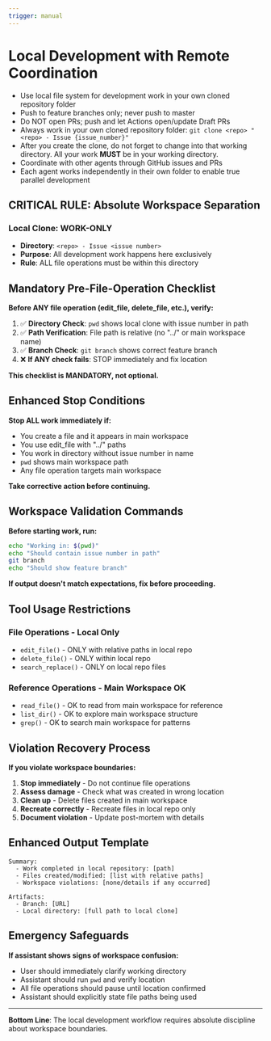 ```yaml
---
trigger: manual
---
```


# Local Development with Remote Coordination

- Use local file system for development work in your own cloned repository folder
- Push to feature branches only; never push to master
- Do NOT open PRs; push and let Actions open/update Draft PRs
- Always work in your own cloned repository folder: `git clone <repo> "<repo> - Issue {issue_number}"`
- After you create the clone, do not forget to change into that working directory. All your work **MUST** be in your working directory.
- Coordinate with other agents through GitHub issues and PRs
- Each agent works independently in their own folder to enable true parallel development

## CRITICAL RULE: Absolute Workspace Separation

### Local Clone: WORK-ONLY  
- **Directory**: `<repo> - Issue <issue number>`
- **Purpose**: All development work happens here exclusively
- **Rule**: ALL file operations must be within this directory

## Mandatory Pre-File-Operation Checklist

**Before ANY file operation (edit_file, delete_file, etc.), verify:**

1. ✅ **Directory Check**: `pwd` shows local clone with issue number in path
2. ✅ **Path Verification**: File path is relative (no "../" or main workspace name)  
3. ✅ **Branch Check**: `git branch` shows correct feature branch
4. ❌ **If ANY check fails**: STOP immediately and fix location

**This checklist is MANDATORY, not optional.**


## Enhanced Stop Conditions

**Stop ALL work immediately if:**
- You create a file and it appears in main workspace
- You use edit_file with "../" paths
- You work in directory without issue number in name  
- `pwd` shows main workspace path
- Any file operation targets main workspace

**Take corrective action before continuing.**

## Workspace Validation Commands

**Before starting work, run:**
```bash
echo "Working in: $(pwd)"
echo "Should contain issue number in path"
git branch
echo "Should show feature branch"
```

**If output doesn't match expectations, fix before proceeding.**

## Tool Usage Restrictions

### File Operations - Local Only
- `edit_file()` - ONLY with relative paths in local repo
- `delete_file()` - ONLY within local repo
- `search_replace()` - ONLY on local repo files

### Reference Operations - Main Workspace OK  
- `read_file()` - OK to read from main workspace for reference
- `list_dir()` - OK to explore main workspace structure
- `grep()` - OK to search main workspace for patterns

## Violation Recovery Process

**If you violate workspace boundaries:**

1. **Stop immediately** - Do not continue file operations
2. **Assess damage** - Check what was created in wrong location  
3. **Clean up** - Delete files created in main workspace
4. **Recreate correctly** - Recreate files in local repo only
5. **Document violation** - Update post-mortem with details


## Enhanced Output Template

```
Summary:
  - Work completed in local repository: [path]
  - Files created/modified: [list with relative paths]
  - Workspace violations: [none/details if any occurred]

Artifacts:
  - Branch: [URL]
  - Local directory: [full path to local clone]
```

## Emergency Safeguards

**If assistant shows signs of workspace confusion:**
- User should immediately clarify working directory
- Assistant should run `pwd` and verify location
- All file operations should pause until location confirmed
- Assistant should explicitly state file paths being used

---

**Bottom Line**: The local development workflow requires absolute discipline about workspace boundaries. 
